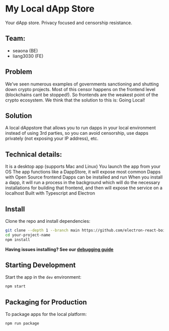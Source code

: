 # My Local dApp Store

Your dApp store. Privacy focused and censorship resistance.

## Team: 

- seaona (BE)
- liang3030 (FE)

## Problem 

We’ve seen numerous examples of governments sanctioning and shutting down crypto projects. Most of this censor happens on the frontend level (blockchains cant be stopped!). So frontends are the weakest point of the crypto ecosystem. We think that the solution to this is: Going Local!


## Solution

A local dAppstore that allows you to run dapps in your local environment instead of using 3rd parties, so you can avoid censorship, use dapps privately (not exposing your IP address), etc.


## Technical details:

It is a desktop app (supports Mac and Linux)
You launch the app from your OS
The app functions like a DappStore, it will expose most common Dapps with Open Source frontend
Dapps can be installed and run
When you install a dapp, it will run a process in the background which will do the necessary installations for building that frontend, and then will expose the service on a localhost
Built with Typescript and Electron


## Install

Clone the repo and install dependencies:

```bash
git clone --depth 1 --branch main https://github.com/electron-react-boilerplate/electron-react-boilerplate.git your-project-name
cd your-project-name
npm install
```

**Having issues installing? See our [debugging guide](https://github.com/electron-react-boilerplate/electron-react-boilerplate/issues/400)**

## Starting Development

Start the app in the `dev` environment:

```bash
npm start
```

## Packaging for Production

To package apps for the local platform:

```bash
npm run package
```


